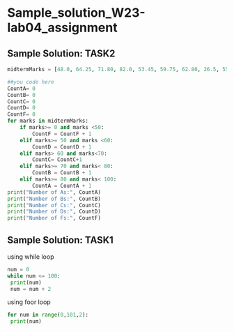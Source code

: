 # Sample_solution_W23-lab04_assignment


## Sample Solution: TASK2
 
```python
midtermMarks = [48.0, 64.25, 71.80, 82.0, 53.45, 59.75, 62.80, 26.5, 55.0, 67.5, 70.25, 52.45, 66.25, 94.0, 65.5, 34.5, 69.25, 52.0]

##you code here
CountA= 0
CountB= 0
CountC= 0
CountD= 0
CountF= 0
for marks in midtermMarks:
    if marks>= 0 and marks <50:
        CountF = CountF + 1
    elif marks>= 50 and marks <60:
        CountD = CountD + 1
    elif marks> 60 and marks<70:
        CountC= CountC+1
    elif marks>= 70 and marks< 80:
        CountB = CountB + 1
    elif marks>= 80 and marks< 100:
        CountA = CountA + 1
print("Number of As:", CountA)
print("Number of Bs:", CountB)
print("Number of Cs:", CountC)
print("Number of Ds:", CountD)
print("Number of Fs:", CountF)
```


## Sample Solution: TASK1

using while loop
```python
num = 0
while num <= 100:
 print(num)
 num = num + 2
```

using foor loop
```python
for num in range(0,101,2):
 print(num)
```
